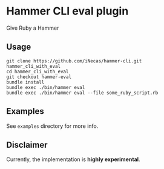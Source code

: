Hammer CLI eval plugin
======================

Give Ruby a Hammer

Usage
-----

```
git clone https://github.com/iNecas/hammer-cli.git hammer_cli_with_eval
cd hammer_cli_with_eval
git checkout hammer-eval
bundle install
bundle exec ./bin/hammer eval
bundle exec ./bin/hammer eval --file some_ruby_script.rb
```

Examples
--------

See ``examples`` directory for more info.

Disclaimer
----------

Currently, the implementation is **highly experimental**.
